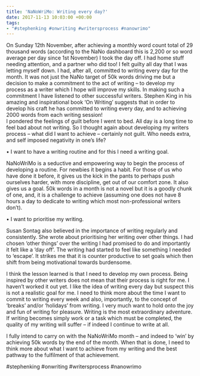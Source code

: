 ```yaml
---
title: 'NaNoWriMo: Writing every day?'
date: 2017-11-13 10:03:00 +00:00
tags:
- "#stephenking #onwriting #writersprocess #nanowrimo"
---
```


On Sunday 12th November, after achieving a monthly word count total of 29 thousand words (according to the NaNo dashboard this is 2,200 or so word average per day since 1st November) I took the day off.  I had home stuff needing attention, and a partner who did too!  I felt guilty all day that I was letting myself down.  I had, after all, committed to writing every day for the month.  It was not just the NaNo target of 50k words driving me but a decision to make a commitment to the act of writing – to develop my process as a writer which I hope will improve my skills.  In making such a commitment I have listened to other successful writers.  Stephen King in his amazing and inspirational book ‘On Writing’ suggests that in order to develop his craft he has committed to writing every day, and to achieving 2000 words from each writing session!\
I pondered the feelings of guilt before I went to bed.  All day is a long time to feel bad about not writing.  So I thought again about developing my writers process – what did I want to achieve – certainly not guilt.  Who needs extra, and self imposed negativity in one’s life?

•   I want to have a writing routine and for this I need a writing goal.

NaNoWriMo is a seductive and empowering way to begin the process of developing a routine.  For newbies it begins a habit.  For those of us who have done it before, it gives us the kick in the pants to perhaps push ourselves harder, with more discipline, get out of our comfort zone.  It also gives us a goal.  50k words in a month is not a novel but it is a goodly chunk of one, and, it is a challenge to achieve (assuming one does not have 8 hours a day to dedicate to writing which most non-professional writers don’t).

•   I want to prioritise my writing.

Susan Sontag also believed in the importance of writing regularly and consistently.  She wrote about prioritising her writing over other things.  I had chosen ‘other things’ over the writing I had promised to do and importantly it felt like a ‘day off’.  The writing had started to feel like something I needed to ‘escape’.  It strikes me that it is counter productive to set goals which then shift from being motivational towards burdensome.

I think the lesson learned is that I need to develop my own process.  Being inspired by other writers does not mean that their process is right for me. I haven’t worked it out yet.  I like the idea of writing every day but suspect this is not a realistic goal for me.  I need to think more about the time I want to commit to writing every week and also, importantly, to the concept of ‘breaks’ and/or ‘holidays’ from writing. I very much want to hold onto the joy and fun of writing for pleasure.  Writing is the most extraordinary adventure.  If writing becomes simply work or a task which must be completed, the quality of my writing will suffer – if indeed I continue to write at all.

I fully intend to carry on with the NaNoWriMo month – and indeed to ‘win’ by achieving 50k words by the end of the month.  When that is done, I need to think more about what I want to achieve from my writing and the best pathway to the fulfilment of that achievement.

\#stephenking #onwriting #writersprocess #nanowrimo